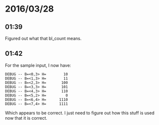 # 2016/03/28

## 01:39

Figured out what that bl_count means.

## 01:42

For the sample input, I now have:

	DEBUG -- B=<0,3> H=        10
	DEBUG -- B=<1,3> H=        11
	DEBUG -- B=<2,3> H=       100
	DEBUG -- B=<3,3> H=       101
	DEBUG -- B=<4,3> H=       110
	DEBUG -- B=<5,2> H=         0
	DEBUG -- B=<6,4> H=      1110
	DEBUG -- B=<7,4> H=      1111

Which appears to be correct. I just need to figure out how this stuff is used
now that it is correct.
